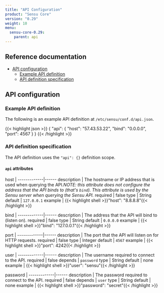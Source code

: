 ```yaml
---
title: "API Configuration"
product: "Sensu Core"
version: "0.29"
weight: 10
menu:
  sensu-core-0.29:
    parent: api
---
```


## Reference documentation

- [API configuration](#api-configuration)
  - [Example API definition](#example-api-definition)
  - [API definition specification](#api-definition-specification)

## API configuration

### Example API definition

The following is an example API definition at `/etc/sensu/conf.d/api.json`.

{{< highlight json >}}
{
  "api": {
    "host": "57.43.53.22",
    "bind": "0.0.0.0",
    "port": 4567
  }
}
{{< /highlight >}}

### API definition specification

The API definition uses the `"api": {}` definition scope.

#### `api` attributes

host         | 
-------------|------
description  | The hostname or IP address that is used when querying the API._NOTE: this attribute does not configure the address that the API binds to (that's `bind`). This attribute is used by the Sensu server when querying the Sensu API._
required     | false
type         | String
default      | `127.0.0.1`
example      | {{< highlight shell >}}"host": "8.8.8.8"{{< /highlight >}}

bind         | 
-------------|------
description  | The address that the API will bind to (listen on).
required     | false
type         | String
default      | `0.0.0.0`
example      | {{< highlight shell >}}"bind": "127.0.0.1"{{< /highlight >}}

port         | 
-------------|------
description  | The port that the API will listen on for HTTP requests.
required     | false
type         | Integer
default      | `4567`
example      | {{< highlight shell >}}"port": 4242{{< /highlight >}}

user         | 
-------------|------
description  | The username required to connect to the API.
required     | false
depends      | `password`
type         | String
default      | none
example      | {{< highlight shell >}}"user": "sensu"{{< /highlight >}}

password     | 
-------------|------
description  | The password required to connect to the API.
required     | false
depends      | `user`
type         | String
default      | none
example      | {{< highlight shell >}}"password": "secret"{{< /highlight >}}
